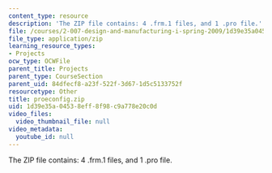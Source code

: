 ```yaml
---
content_type: resource
description: 'The ZIP file contains: 4 .frm.1 files, and 1 .pro file.'
file: /courses/2-007-design-and-manufacturing-i-spring-2009/1d39e35a04538eff8f98c9a778e20c0d_proeconfig.zip
file_type: application/zip
learning_resource_types:
- Projects
ocw_type: OCWFile
parent_title: Projects
parent_type: CourseSection
parent_uid: 84dfecf8-a23f-522f-3d67-1d5c5133752f
resourcetype: Other
title: proeconfig.zip
uid: 1d39e35a-0453-8eff-8f98-c9a778e20c0d
video_files:
  video_thumbnail_file: null
video_metadata:
  youtube_id: null
---
```

The ZIP file contains: 4 .frm.1 files, and 1 .pro file.

